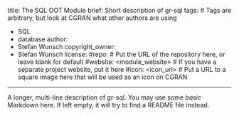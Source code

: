 title: The SQL OOT Module
brief: Short description of gr-sql
tags: # Tags are arbitrary, but look at CGRAN what other authors are using
  - SQL
  - database
author:
  - Stefan Wunsch
copyright_owner:
  - Stefan Wunsch
license:
#repo: # Put the URL of the repository here, or leave blank for default
#website: <module_website> # If you have a separate project website, put it here
#icon: <icon_url> # Put a URL to a square image here that will be used as an icon on CGRAN
---
A longer, multi-line description of gr-sql.
You may use some *basic* Markdown here.
If left empty, it will try to find a README file instead.

